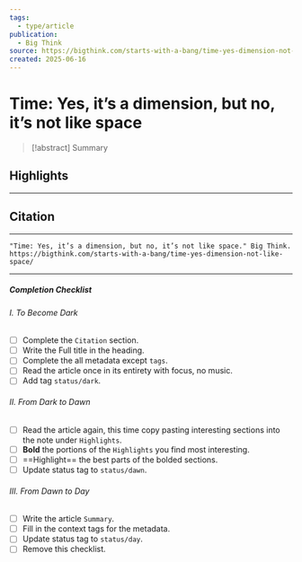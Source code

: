 ```yaml
---
tags:
  - type/article
publication:
  - Big Think
source: https://bigthink.com/starts-with-a-bang/time-yes-dimension-not-like-space/
created: 2025-06-16
---
```

# Time: Yes, it’s a dimension, but no, it’s not like space

> [!abstract] Summary
## Highlights
---
## Citation
---
```
"Time: Yes, it’s a dimension, but no, it’s not like space." Big Think. https://bigthink.com/starts-with-a-bang/time-yes-dimension-not-like-space/
```
---
##### Completion Checklist
###### I. To Become Dark
- [ ] Complete the `Citation` section.
- [ ] Write the Full title in the heading.
- [ ] Complete the all metadata except `tags`.
- [ ] Read the article once in its entirety with focus, no music.
- [ ] Add tag `status/dark`.
###### II. From Dark to Dawn
- [ ] Read the article again, this time copy pasting interesting sections into the note under `Highlights`.
- [ ] **Bold** the portions of the `Highlights` you find most interesting.
- [ ] ==Highlight== the best parts of the bolded sections.
- [ ] Update status tag to `status/dawn`.
###### III. From Dawn to Day
- [ ] Write the article `Summary`.
- [ ] Fill in the context tags for the metadata.
- [ ] Update status tag to `status/day`.
- [ ] Remove this checklist.
